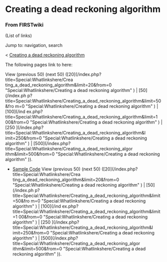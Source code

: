 # Creating a dead reckoning algorithm

### From FIRSTwiki

(List of links)

Jump to: navigation, search

&lt; [Creating a dead reckoning
algorithm](/index.php?title=Creating_a_dead_reckoning_algorithm&redirect=no
"Creating a dead reckoning algorithm" )  

The following pages link to here:

View (previous 50) (next 50) ([20](/index.php?title=Special:Whatlinkshere/Crea
ting_a_dead_reckoning_algorithm&limit=20&from=0
"Special:Whatlinkshere/Creating a dead reckoning algorithm" ) | [50](/index.ph
p?title=Special:Whatlinkshere/Creating_a_dead_reckoning_algorithm&limit=50&fro
m=0 "Special:Whatlinkshere/Creating a dead reckoning algorithm" ) | [100](/ind
ex.php?title=Special:Whatlinkshere/Creating_a_dead_reckoning_algorithm&limit=1
00&from=0 "Special:Whatlinkshere/Creating a dead reckoning algorithm" ) | [250
](/index.php?title=Special:Whatlinkshere/Creating_a_dead_reckoning_algorithm&l
imit=250&from=0 "Special:Whatlinkshere/Creating a dead reckoning algorithm" )
| [500](/index.php?title=Special:Whatlinkshere/Creating_a_dead_reckoning_algor
ithm&limit=500&from=0 "Special:Whatlinkshere/Creating a dead reckoning
algorithm" )).

  * [Sample Code](Sample_Code "Sample Code" )
View (previous 50) (next 50) ([20](/index.php?title=Special:Whatlinkshere/Crea
ting_a_dead_reckoning_algorithm&limit=20&from=0
"Special:Whatlinkshere/Creating a dead reckoning algorithm" ) | [50](/index.ph
p?title=Special:Whatlinkshere/Creating_a_dead_reckoning_algorithm&limit=50&fro
m=0 "Special:Whatlinkshere/Creating a dead reckoning algorithm" ) | [100](/ind
ex.php?title=Special:Whatlinkshere/Creating_a_dead_reckoning_algorithm&limit=1
00&from=0 "Special:Whatlinkshere/Creating a dead reckoning algorithm" ) | [250
](/index.php?title=Special:Whatlinkshere/Creating_a_dead_reckoning_algorithm&l
imit=250&from=0 "Special:Whatlinkshere/Creating a dead reckoning algorithm" )
| [500](/index.php?title=Special:Whatlinkshere/Creating_a_dead_reckoning_algor
ithm&limit=500&from=0 "Special:Whatlinkshere/Creating a dead reckoning
algorithm" )).


